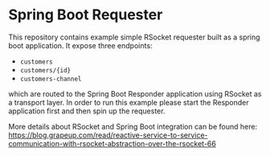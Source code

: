 # Spring Boot Requester

This repository contains example simple RSocket requester built as a spring boot application. 
It expose three endpoints:

- `customers`
- `customers/{id}`
- `customers-channel`

which are routed to the Spring Boot Responder application using RSocket as a transport layer.
In order to run this example please start the Responder application first 
and then spin up the requester.

More details about RSocket and Spring Boot integration can be found here: https://blog.grapeup.com/read/reactive-service-to-service-communication-with-rsocket-abstraction-over-the-rsocket-66
